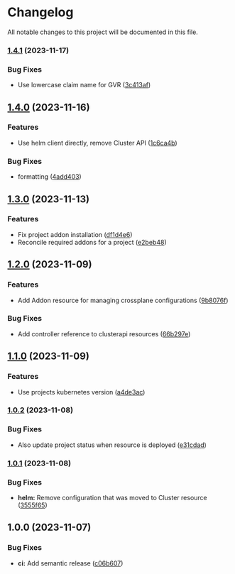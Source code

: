 # Changelog

All notable changes to this project will be documented in this file.

### [1.4.1](https://github.com/launchboxio/operator/compare/v1.4.0...v1.4.1) (2023-11-17)


### Bug Fixes

* Use lowercase claim name for GVR ([3c413af](https://github.com/launchboxio/operator/commit/3c413af952341d57452bf361dc77d0de1748af47))

## [1.4.0](https://github.com/launchboxio/operator/compare/v1.3.0...v1.4.0) (2023-11-16)


### Features

* Use helm client directly, remove Cluster API ([1c6ca4b](https://github.com/launchboxio/operator/commit/1c6ca4b7713935614fb3f38c9790432ff9cfd39f))


### Bug Fixes

* formatting ([4add403](https://github.com/launchboxio/operator/commit/4add40380c05d679a42dd6d6ff29af71323565e7))

## [1.3.0](https://github.com/launchboxio/operator/compare/v1.2.0...v1.3.0) (2023-11-13)


### Features

* Fix project addon installation ([df1d4e6](https://github.com/launchboxio/operator/commit/df1d4e6d5ed936d3b393602bc61c7e25e885cce9))
* Reconcile required addons for a project ([e2beb48](https://github.com/launchboxio/operator/commit/e2beb48a25484eba58e4863d122ee7bd868fc59f))

## [1.2.0](https://github.com/launchboxio/operator/compare/v1.1.0...v1.2.0) (2023-11-09)


### Features

* Add Addon resource for managing crossplane configurations ([9b8076f](https://github.com/launchboxio/operator/commit/9b8076f9fdb3b12653161f0631d8c188cdd92ec7))


### Bug Fixes

* Add controller reference to clusterapi resources ([66b297e](https://github.com/launchboxio/operator/commit/66b297e53ecabc4d75d9d0186005a3570c4bb603))

## [1.1.0](https://github.com/launchboxio/operator/compare/v1.0.2...v1.1.0) (2023-11-09)


### Features

* Use projects kubernetes version ([a4de3ac](https://github.com/launchboxio/operator/commit/a4de3ac2fa6b2077e7cda94f26662799162dcb57))

### [1.0.2](https://github.com/launchboxio/operator/compare/v1.0.1...v1.0.2) (2023-11-08)


### Bug Fixes

* Also update project status when resource is deployed ([e31cdad](https://github.com/launchboxio/operator/commit/e31cdad683c863d8ee475f986b0fa84edd6a1848))

### [1.0.1](https://github.com/launchboxio/operator/compare/v1.0.0...v1.0.1) (2023-11-08)


### Bug Fixes

* **helm:** Remove configuration that was moved to Cluster resource ([3555f65](https://github.com/launchboxio/operator/commit/3555f65e69cc4492726262109d02e4188a9b7bae))

## 1.0.0 (2023-11-07)


### Bug Fixes

* **ci:** Add semantic release ([c06b607](https://github.com/launchboxio/operator/commit/c06b607ede6341fabc92d685ed8d2bff01df4a12))
